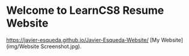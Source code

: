 
# Welcome to LearnCS8 Resume Website
https://javier-esqueda.github.io/Javier-Esqueda-Website/
[My Website](img/Website Screenshot.jpg).
